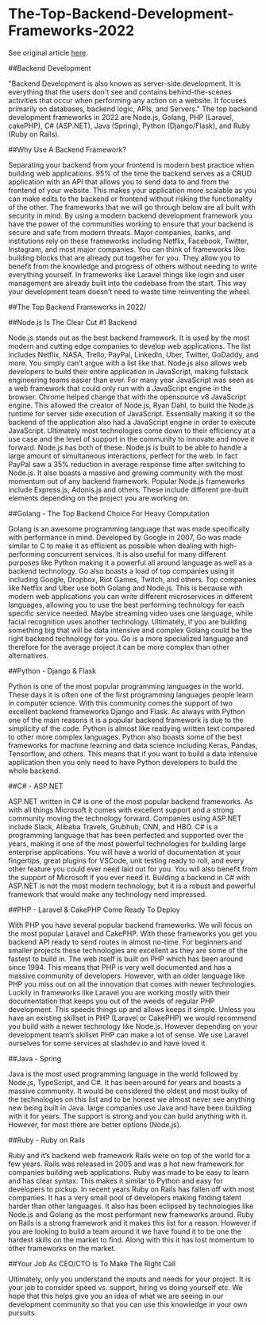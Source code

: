 # The-Top-Backend-Development-Frameworks-2022

See original article [here](https://slashdev.io/insights/developers/The-Top-Backend-Development-Frameworks-2022).

##Backend Development

"Backend Development is also known as server-side development. It is everything that the users don't see and contains behind-the-scenes activities that occur when performing any action on a website. It focuses primarily on databases, backend logic, APIs, and Servers." The top backend development frameworks in 2022 are Node.js, Golang, PHP (Laravel, cakePHP), C# (ASP.NET), Java (Spring), Python (Django/Flask), and Ruby (Ruby on Rails).

##Why Use A Backend Framework?

Separating your backend from your frontend is modern best practice when building web applications. 95% of the time the backend serves as a CRUD application with an API that allows you to send data to and from the frontend of your website. This makes your application more scalable as you can make edits to the backend or frontend without risking the functionality of the other. The frameworks that we will go through below are all built with security in mind. By using a modern backend development framework you have the power of the communities working to ensure that your backend is secure and safe from modern threats. Major companies, banks, and institutions rely on these frameworks including Netflix, Facebook, Twitter, Instagram, and most major companies. You can think of frameworks like building blocks that are already put together for you. They allow you to benefit from the knowledge and progress of others without needing to write everything yourself. In frameworks like Laravel things like login and user management are already built into the codebase from the start. This way your development team doesn’t need to waste time reinventing the wheel.

##The Top Backend Frameworks in 2022/

##Node.js Is The Clear Cut #1 Backend

Node.js stands out as the best backend framework. It is used by the most modern and cutting edge companies to develop web applications. The list includes Netflix, NASA, Trello, PayPal, LinkedIn, Uber, Twitter, GoDaddy, and more. You simply can’t argue with a list like that. Node.js also allows web developers to build their entire application in JavaScript, making fullstack engineering teams easier than ever. For many year JavaScript was seen as a web framework that could only run with a JavaScript engine in the browser. Chrome helped change that with the opensource v8 JavaScript engine. This allowed the creator of Node.js, Ryan Dahl, to build the Node.js runtime for server side execution of JavaScript. Essentially making it so the backend of the application also had a JavaScript engine in order to execute JavaScript. Ultimately most technologies come down to their efficiency at a use case and the level of support in the community to innovate and move it forward. Node.js has both of these. Node.js is built to be able to handle a large amount of simultaneous interactions, perfect for the web. In fact PayPal saw a 35% reduction in average response time after switching to Node.js. It also boasts a massive and growing community with the most momentum out of any backend framework. Popular Node.js frameworks include Express.js, Adonis.js and others. These include different pre-built elements depending on the project you are working on.

##Golang - The Top Backend Choice For Heavy Computation

Golang is an awesome programming language that was made specifically with performance in mind. Developed by Google in 2007, Go was made similar to C to make it as efficient as possible when dealing with high-performing concurrent services. It is also useful for many different purposes like Python making it a powerful all around language as well as a backend technology. Go also boasts a load of top companies using it including Google, Dropbox, Riot Games, Twitch, and others. Top companies like Netflix and Uber use both Golang and Node.js. This is because with modern web applications you can write different microservices in different languages, allowing you to use the best performing technology for each specific service needed. Maybe streaming video uses one language, while facial recognition uses another technology. Ultimately, if you are building something big that will be data intensive and complex Golang could be the right backend technology for you. Go is a more specialized language and therefore for the average project it can be more complex than other alternatives.

##Python - Django & Flask

Python is one of the most popular programming languages in the world. These days it is often one of the first programming languages people learn in computer science. With this community comes the support of two excellent backend frameworks Django and Flask. As always with Python one of the main reasons it is a popular backend framework is due to the simplicity of the code. Python is almost like readying written text compared to other more complex languages. Python also boasts some of the best frameworks for machine learning and data science including Keras, Pandas, Tensorflow, and others. This means that if you want to build a data intensive application then you only need to have Python developers to build the whole backend.

##C# - ASP.NET

ASP.NET written in C# is one of the most popular backend frameworks. As with all things Microsoft it comes with excellent support and a strong community moving the technology forward. Companies using ASP.NET include Slack, Alibaba Travels, Grubhub, CNN, and HBO. C# is a programming language that has been perfected and supported over the years, making it one of the most powerful technologies for building large enterprise applications. You will have a world of documentation at your fingertips, great plugins for VSCode, unit testing ready to roll, and every other feature you could ever need laid out for you. You will also benefit from the support of Microsoft if you ever need it. Building a backend in C# with ASP.NET is not the most modern technology, but it is a robust and powerful framework that would make any technology nerd impressed.

##PHP - Laravel & CakePHP Come Ready To Deploy

With PHP you have several popular backend frameworks. We will focus on the most popular Laravel and CakePHP. With these frameworks you get you backend API ready to send routes in almost no-time. For beginners and smaller projects these technologies are excellent as they are some of the fastest to build in. The web itself is built on PHP which has been around since 1994. This means that PHP is very well documented and has a massive community of developers. However, with an older language like PHP you miss out on all the innovation that comes with newer technologies. Luckily in frameworks like Laravel you are working mostly with their documentation that keeps you out of the weeds of regular PHP development. This speeds things up and allows keeps it simple. Unless you have an existing skillset in PHP (Laravel or CakePHP) we would recommend you build with a newer technology like Node.js. However depending on your development team’s skillset PHP can make a lot of sense. We use Laravel ourselves for some services at slashdev.io and have loved it.

##Java - Spring

Java is the most used programming language in the world followed by Node.js, TypeScript, and C#. It has been around for years and boasts a massive community. It would be considered the oldest and most bulky of the technologies on this list and to be honest we almost never see anything new being built in Java. large companies use Java and have been building with it for years. The support is strong and you can build anything with it. However, for most there are better options (Node.js).

##Ruby - Ruby on Rails

Ruby and it’s backend web framework Rails were on top of the world for a few years. Rails was released in 2005 and was a hot new framework for companies building web applications. Ruby was made to be easy to learn and has clear syntax. This makes it similar to Python and easy for developers to pickup. In recent years Ruby on Rails has fallen off with most companies. It has a very small pool of developers making finding talent harder than other languages. It also has been eclipsed by technologies like Node.js and Golang as the most performant new frameworks around. Ruby on Rails is a strong framework and it makes this list for a reason. However if you are looking to build a team around it we have found it to be one the hardest skills on the market to find. Along with this it has lost momentum to other frameworks on the market.

##Your Job As CEO/CTO Is To Make The Right Call

Ultimately, only you understand the inputs and needs for your project. It is your job to consider speed vs. support, hiring vs doing yourself etc. We hope that this helps give you an idea of what we are seeing in our development community so that you can use this knowledge in your own pursuits.

